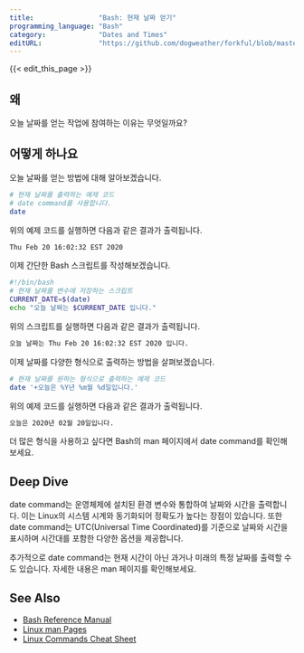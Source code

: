 ```yaml
---
title:                "Bash: 현재 날짜 얻기"
programming_language: "Bash"
category:             "Dates and Times"
editURL:              "https://github.com/dogweather/forkful/blob/master/content/ko/bash/getting-the-current-date.md"
---
```


{{< edit_this_page >}}

## 왜 
오늘 날짜를 얻는 작업에 참여하는 이유는 무엇일까요?

## 어떻게 하나요
오늘 날짜를 얻는 방법에 대해 알아보겠습니다. 
```Bash
# 현재 날짜를 출력하는 예제 코드 
# date command를 사용합니다. 
date 
```

위의 예제 코드를 실행하면 다음과 같은 결과가 출력됩니다. 

```Bash 
Thu Feb 20 16:02:32 EST 2020
```

이제 간단한 Bash 스크립트를 작성해보겠습니다. 
```Bash
#!/bin/bash 
# 현재 날짜를 변수에 저장하는 스크립트 
CURRENT_DATE=$(date)
echo "오늘 날짜는 $CURRENT_DATE 입니다."
```

위의 스크립트를 실행하면 다음과 같은 결과가 출력됩니다. 

```Bash 
오늘 날짜는 Thu Feb 20 16:02:32 EST 2020 입니다.
```

이제 날짜를 다양한 형식으로 출력하는 방법을 살펴보겠습니다. 

```Bash 
# 현재 날짜를 원하는 형식으로 출력하는 예제 코드 
date '+오늘은 %Y년 %m월 %d일입니다.'
```

위의 예제 코드를 실행하면 다음과 같은 결과가 출력됩니다. 

```Bash 
오늘은 2020년 02월 20일입니다. 
```

더 많은 형식을 사용하고 싶다면 Bash의 man 페이지에서 date command를 확인해보세요. 

## Deep Dive 
date command는 운영체제에 설치된 환경 변수와 통합하여 날짜와 시간을 출력합니다. 이는 Linux의 시스템 시계와 동기화되어 정확도가 높다는 장점이 있습니다. 또한 date command는 UTC(Universal Time Coordinated)를 기준으로 날짜와 시간을 표시하며 시간대를 포함한 다양한 옵션을 제공합니다. 

추가적으로 date command는 현재 시간이 아닌 과거나 미래의 특정 날짜를 출력할 수도 있습니다. 자세한 내용은 man 페이지를 확인해보세요. 

## See Also
- [Bash Reference Manual](https://www.gnu.org/software/bash/manual/html_node/index.html)
- [Linux man Pages](https://www.kernel.org/doc/man-pages/)
- [Linux Commands Cheat Sheet](https://cheatography.com/davechild/cheat-sheets/linux-command-line/)
